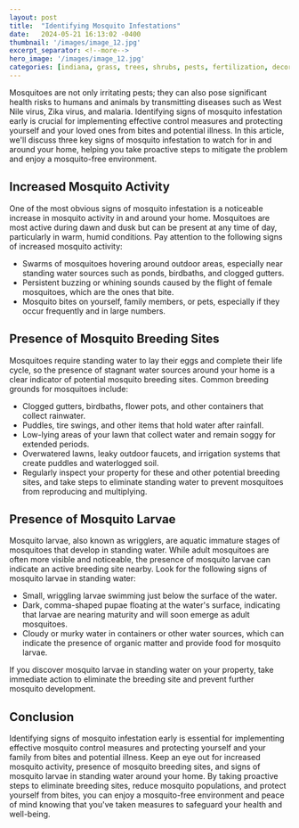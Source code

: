```yaml
---
layout: post
title:  "Identifying Mosquito Infestations"
date:   2024-05-21 16:13:02 -0400
thumbnail: '/images/image_12.jpg'
excerpt_separator: <!--more-->
hero_image: '/images/image_12.jpg'
categories: [indiana, grass, trees, shrubs, pests, fertilization, decoration, curb appeal, garden, flowers, recreation]
---
```

Mosquitoes are not only irritating pests; they can also pose significant health risks to humans and animals by transmitting diseases such as West Nile virus, Zika virus, and malaria. <!--more-->Identifying signs of mosquito infestation early is crucial for implementing effective control measures and protecting yourself and your loved ones from bites and potential illness. In this article, we'll discuss three key signs of mosquito infestation to watch for in and around your home, helping you take proactive steps to mitigate the problem and enjoy a mosquito-free environment.

## Increased Mosquito Activity
One of the most obvious signs of mosquito infestation is a noticeable increase in mosquito activity in and around your home. Mosquitoes are most active during dawn and dusk but can be present at any time of day, particularly in warm, humid conditions. Pay attention to the following signs of increased mosquito activity:
* Swarms of mosquitoes hovering around outdoor areas, especially near standing water sources such as ponds, birdbaths, and clogged gutters.
* Persistent buzzing or whining sounds caused by the flight of female mosquitoes, which are the ones that bite.
* Mosquito bites on yourself, family members, or pets, especially if they occur frequently and in large numbers.

## Presence of Mosquito Breeding Sites
Mosquitoes require standing water to lay their eggs and complete their life cycle, so the presence of stagnant water sources around your home is a clear indicator of potential mosquito breeding sites. Common breeding grounds for mosquitoes include:
* Clogged gutters, birdbaths, flower pots, and other containers that collect rainwater.
* Puddles, tire swings, and other items that hold water after rainfall.
* Low-lying areas of your lawn that collect water and remain soggy for extended periods.
* Overwatered lawns, leaky outdoor faucets, and irrigation systems that create puddles and waterlogged soil.
* Regularly inspect your property for these and other potential breeding sites, and take steps to eliminate standing water to prevent mosquitoes from reproducing and multiplying.

## Presence of Mosquito Larvae
Mosquito larvae, also known as wrigglers, are aquatic immature stages of mosquitoes that develop in standing water. While adult mosquitoes are often more visible and noticeable, the presence of mosquito larvae can indicate an active breeding site nearby. Look for the following signs of mosquito larvae in standing water:
* Small, wriggling larvae swimming just below the surface of the water.
* Dark, comma-shaped pupae floating at the water's surface, indicating that larvae are nearing maturity and will soon emerge as adult mosquitoes.
* Cloudy or murky water in containers or other water sources, which can indicate the presence of organic matter and provide food for mosquito larvae.

If you discover mosquito larvae in standing water on your property, take immediate action to eliminate the breeding site and prevent further mosquito development.

## Conclusion
Identifying signs of mosquito infestation early is essential for implementing effective mosquito control measures and protecting yourself and your family from bites and potential illness. Keep an eye out for increased mosquito activity, presence of mosquito breeding sites, and signs of mosquito larvae in standing water around your home. By taking proactive steps to eliminate breeding sites, reduce mosquito populations, and protect yourself from bites, you can enjoy a mosquito-free environment and peace of mind knowing that you've taken measures to safeguard your health and well-being.
